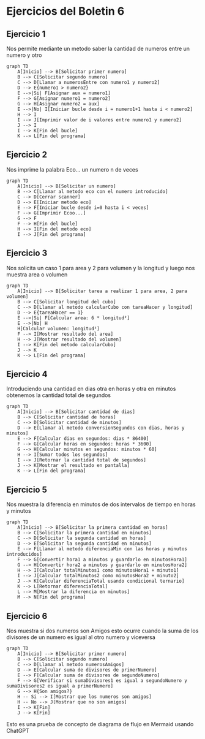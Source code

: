 # Ejercicios del Boletin 6
## Ejercicio 1
Nos permite mediante un metodo saber la cantidad de numeros entre un numero y otro
```mermaid
graph TD
    A[Inicio] --> B[Solicitar primer numero]
    B --> C[Solicitar segundo numero]
    C --> D[Llamar a numerosEntre con numero1 y numero2]
    D --> E{numero1 > numero2}
    E -->|Si| F[Asignar aux = numero1]
    F --> G[Asignar numero1 = numero2]
    G --> H[Asignar numero2 = aux]
    E -->|No| I[Iniciar bucle desde i = numero1+1 hasta i < numero2]
    H --> I
    I --> J[Imprimir valor de i valores entre numero1 y numero2]
    J --> I
    I --> K[Fin del bucle]
    K --> L[Fin del programa]

```
## Ejercicio 2
Nos imprime la palabra Eco... un numero n de veces
```mermaid
graph TD
    A[Inicio] --> B[Solicitar un numero]
    B --> C[Llamar al metodo eco con el numero introducido]
    C --> D[Cerrar scanner]
    D --> E[Iniciar metodo eco]
    E --> F[Iniciar bucle desde i=0 hasta i < veces]
    F --> G[Imprimir Ecoo...]
    G --> F
    F --> H[Fin del bucle]
    H --> I[Fin del metodo eco]
    I --> J[Fin del programa]

```

## Ejercicio 3
Nos solicita un caso 1 para area y 2 para volumen y la longitud y luego nos muestra area o volumen
```mermaid
graph TD
    A[Inicio] --> B[Solicitar tarea a realizar 1 para area, 2 para volumen]
    B --> C[Solicitar longitud del cubo]
    C --> D[Llamar al metodo calcularCubo con tareaHacer y longitud]
    D --> E{tareaHacer == 1}
    E -->|Si| F[Calcular area: 6 * longitud²]
    E -->|No| H
    H[Calcular volumen: longitud³]
    F --> I[Mostrar resultado del area]
    H --> J[Mostrar resultado del volumen]
    I --> K[Fin del metodo calcularCubo]
    J --> K
    K --> L[Fin del programa]

```

## Ejercicio 4
Introduciendo una cantidad en dias otra en horas y otra en minutos obtenemos
la cantidad total de segundos
```mermaid
graph TD
    A[Inicio] --> B[Solicitar cantidad de dias]
    B --> C[Solicitar cantidad de horas]
    C --> D[Solicitar cantidad de minutos]
    D --> E[Llamar al metodo conversionSegundos con dias, horas y minutos]
    E --> F[Calcular dias en segundos: dias * 86400]
    F --> G[Calcular horas en segundos: horas * 3600]
    G --> H[Calcular minutos en segundos: minutos * 60]
    H --> I[Sumar todos los segundos]
    I --> J[Retornar la cantidad total de segundos]
    J --> K[Mostrar el resultado en pantalla]
    K --> L[Fin del programa]

```
## Ejercicio 5
Nos muestra la diferencia en minutos de dos intervalos de tiempo en horas y minutos
```mermaid
graph TD
    A[Inicio] --> B[Solicitar la primera cantidad en horas]
    B --> C[Solicitar la primera cantidad en minutos]
    C --> D[Solicitar la segunda cantidad en horas]
    D --> E[Solicitar la segunda cantidad en minutos]
    E --> F[Llamar al metodo diferenciaMin con las horas y minutos introducidos]
    F --> G[Convertir hora1 a minutos y guardarlo en minutosHora1]
    G --> H[Convertir hora2 a minutos y guardarlo en minutosHora2]
    H --> I[Calcular totalMinutos1 como minutosHora1 + minuto1]
    I --> J[Calcular totalMinutos2 como minutosHora2 + minuto2]
    J --> K[Calcular diferenciaTotal usando condicional ternario]
    K --> L[Retornar diferenciaTotal]
    L --> M[Mostrar la diferencia en minutos]
    M --> N[Fin del programa]

```
## Ejercicio 6
Nos muestra si dos numeros son Amigos esto ocurre cuando la suma de los divisores de un numero es igual al otro numero y viceversa
```mermaid
graph TD
    A[Inicio] --> B[Solicitar primer numero]
    B --> C[Solicitar segundo numero]
    C --> D[Llamar al metodo numerosAmigos]
    D --> E[Calcular suma de divisores de primerNumero]
    E --> F[Calcular suma de divisores de segundoNumero]
    F --> G[Verificar si sumaDivisores1 es igual a segundoNumero y sumaDivisores2 es igual a primerNumero]
    G --> H{Son amigos?}
    H -- Si --> I[Mostrar que los numeros son amigos]
    H -- No --> J[Mostrar que no son amigos]
    I --> K[Fin]
    J --> K[Fin]

```

Esto es una prueba de concepto de diagrama de flujo en Mermaid usando ChatGPT